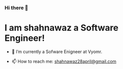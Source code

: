 ### Hi there 👋
# I am shahnawaz a Software Engineer!

<!--
**codewithshahnawaz/codewithshahnawaz** is a ✨ _special_ ✨ repository because its `README.md` (this file) appears on your GitHub profile.-->

- 🔭 I’m currently a Sofware Enigneer at Vyomr.
<!-- - 🌱 I’m currently  -->
- 📫 How to reach me: shahnawaz28april@gmail.com

